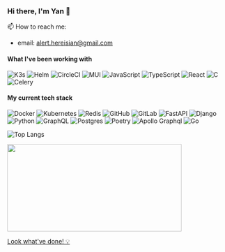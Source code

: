 ### Hi there, I'm Yan 👋

<!-- 🌱 I’m currently learning: -->
<!-- - **Rust** -->
<!-- - **OCaml** -->
<!-- - **Elixir** -->

📫 How to reach me:
- email: alert.hereisian@gmail.com

<!--
🤔 I’m looking for help with:
- **Three.js**

- 👨‍💻 I'm open for job opportunities
- 🔭 I’m currently working on ...
- 👯 I’m looking to collaborate on ...
- 🤔 I’m looking for help with ...
- 💬 Ask me about ...
- 📫 How to reach me: ...
- ⚡ Fun fact: ...
-->
#### What I've been working with
![K3s](https://img.shields.io/badge/k3s%20-%23FFC61C?&style=for-the-badge&logo=k3s&logoColor=black)
![Helm](https://img.shields.io/badge/helm%20-%230F1689?&style=for-the-badge&logo=helm&logoColor=white)
![CircleCI](https://img.shields.io/badge/circleci%20-%23343434?&style=for-the-badge&logo=circleci&logoColor=white)
![MUI](https://img.shields.io/badge/mui%20-%23007FFF?&style=for-the-badge&logo=mui&logoColor=white)
![JavaScript](https://img.shields.io/badge/javascript%20-%23323330?&style=for-the-badge&logo=javascript&logoColor=%23F7DF1E)
![TypeScript](https://img.shields.io/badge/typescript%20-%233178C6?&style=for-the-badge&logo=typescript&logoColor=white)
![React](https://img.shields.io/badge/react%20-%23282c34?&style=for-the-badge&logo=react&logoColor=%2361dafb)
![C](https://img.shields.io/badge/clang%20-%23A8B9CC?&style=for-the-badge&logo=c&logoColor=white)
![Celery](https://img.shields.io/badge/celery%20-%2337814A?&style=for-the-badge&logo=celery&logoColor=white)

#### My current tech stack
![Docker](https://img.shields.io/badge/docker%20-%232496ED?&style=for-the-badge&logo=docker&logoColor=white)
![Kubernetes](https://img.shields.io/badge/kubernetes%20-%23326CE5?&style=for-the-badge&logo=kubernetes&logoColor=white)
![Redis](https://img.shields.io/badge/redis%20-%23DC382D?&style=for-the-badge&logo=redis&logoColor=white)
![GitHub](https://img.shields.io/badge/github%20-%23121011?&style=for-the-badge&logo=github&logoColor=white)
![GitLab](https://img.shields.io/badge/gitlab%20-%23181717?&style=for-the-badge&logo=gitlab&logoColor=white)
![FastAPI](https://img.shields.io/badge/fastapi%20-%23009688?&style=for-the-badge&logo=fastapi&logoColor=white)
![Django](https://img.shields.io/badge/django%20-%230c4b33?&style=for-the-badge&logo=django&logoColor=white)
![Python](https://img.shields.io/badge/python%20-%231e415e?&style=for-the-badge&logo=python&logoColor=white)
![GraphQL](https://img.shields.io/badge/graphql%20-%23E10098?&style=for-the-badge&logo=graphql&logoColor=white)
![Postgres](https://img.shields.io/badge/postgres%20-%234169E1?&style=for-the-badge&logo=postgresql&logoColor=white)
![Poetry](https://img.shields.io/badge/poetry%20-%2360A5FA?&style=for-the-badge&logo=poetry&logoColor=white)
![Apollo Graphql](https://img.shields.io/badge/apollo_graphql%20-%23311C87?style=for-the-badge&logo=apollographql)
![Go](https://img.shields.io/badge/golang%20-%2300ADD8.svg?&style=for-the-badge&logo=go&logoColor=white)

![Top Langs](https://github-readme-stats.vercel.app/api/top-langs/?username=yan-aint-nickname&hide=html,css,ruby&langs_count=8)

<div>
    <img src="https://media.giphy.com/media/NTur7XlVDUdqM/giphy.gif" width="400" height="200"/>
</div>

[Look what've done! 💡](https://yan-aint-nickname.github.io/p5-sketches/)
